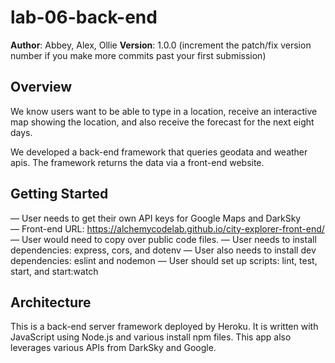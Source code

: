 # lab-06-back-end
**Author**: Abbey, Alex, Ollie
**Version**: 1.0.0 (increment the patch/fix version number if you make more commits past your first submission)
## Overview
We know users want to be able to type in a location, receive an interactive map showing the location, and also receive the forecast for the next eight days.

We developed a back-end framework that queries geodata and weather apis. The framework returns the data via a front-end website. 

## Getting Started

— User needs to get their own API keys for Google Maps and DarkSky
— Front-end URL: https://alchemycodelab.github.io/city-explorer-front-end/
— User would need to copy over public code files.
— User needs to install dependencies: express, cors, and dotenv
— User also needs to install dev dependencies: eslint and nodemon
— User should set up scripts: lint, test, start, and start:watch

## Architecture

This is a back-end server framework deployed by Heroku. It is written with JavaScript using Node.js and various install npm files. This app also leverages various APIs from DarkSky and Google. 